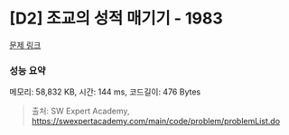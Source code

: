 # [D2] 조교의 성적 매기기 - 1983 

[문제 링크](https://swexpertacademy.com/main/code/problem/problemDetail.do?contestProbId=AV5PwGK6AcIDFAUq) 

### 성능 요약

메모리: 58,832 KB, 시간: 144 ms, 코드길이: 476 Bytes



> 출처: SW Expert Academy, https://swexpertacademy.com/main/code/problem/problemList.do